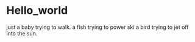 # Hello_world
just a baby trying to walk.
a fish trying to power ski
a bird trying to jet off into the sun.

